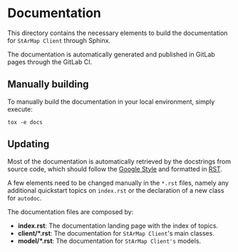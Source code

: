 # Documentation

This directory contains the necessary elements to build the documentation for `StArMap Client` through Sphinx.

The documentation is automatically generated and published in GitLab pages through the GitLab CI.

## Manually building

To manually build the documentation in your local environment, simply execute:

```{bash}
tox -e docs
```

## Updating

Most of the documentation is automatically retrieved by the docstrings from source code, which should
follow the [Google Style](https://sphinxcontrib-napoleon.readthedocs.io/en/latest/example_google.html)
and formatted in [RST](https://docutils.sourceforge.io/rst.html).

A few elements need to be changed manually in the `*.rst` files, namely any additional quickstart topics
on `index.rst` or the declaration of a new class for `autodoc`.

The documentation files are composed by:

- **index.rst**: The documentation landing page with the index of topics.
- **client/*.rst**: The documentation for `StArMap Client`'s main classes.
- **model/*.rst**: The documentation for `StArMap Client's` models.
